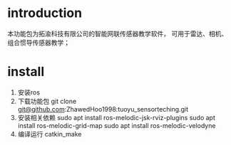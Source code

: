 # introduction
本功能包为拓渝科技有限公司的智能网联传感器教学软件，
可用于雷达、相机、组合惯导传感器教学；
# install 
1. 安装ros
2. 下载功能包
git clone git@github.com:ZhawedHoo1998:tuoyu_sensorteching.git
3. 安装相关依赖
sudo apt install ros-melodic-jsk-rviz-plugins
sudo apt install ros-melodic-grid-map
sudo apt install ros-melodic-velodyne
4. 编译运行
catkin_make

